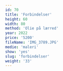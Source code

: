 ```yaml
---
id: 70
title: 'Forbindelser'
height: 60
width: 80
method: 'Olie på lærred'
year: 2022
price: '5200'
fileName: 'IMG_3789.JPG'
medie: 'maleri'
show: 'yes'
slug: 'forbindelser'
weight: '33'
---
```

